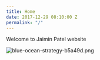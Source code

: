 ```yaml
---
title: Home
date: 2017-12-29 08:10:00 Z
permalink: "/"
---
```


Welcome to Jaimin Patel website

![blue-ocean-strategy-b5a49d.png](/uploads/blue-ocean-strategy-b5a49d.png)
